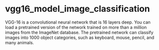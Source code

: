 # vgg16_model_image_classification
VGG-16 is a convolutional neural network that is 16 layers deep. You can load a pretrained version of the network trained on more than a million images from the ImageNet database. The pretrained network can classify images into 1000 object categories, such as keyboard, mouse, pencil, and many animals. 
